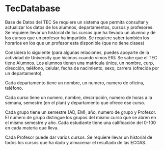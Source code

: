 # TecDatabase
Base de Datos del TEC  Se requiere un sistema que permita consultar y actualizar los datos de los alumnos, departamentos, cursos y  profesores. Se requiere llevar un historial de los cursos que ha llevado un alumno y de los cursos que un profesor ha impartido.  Se requiere saber también los horarios en los que un profesor esta disponible (que no tiene clases)   

Considera lo siguiente (para algunas relaciones, puedes apoyarte de la actividad de University que hicimos cuando vimos ER):  Se sabe que el TEC tiene Alumnos. Los alumnos tienen una matricula única, un nombre, curp, dirección, teléfono, celular, fecha de nacimiento, sexo, carrera (ofrecida por un departamento).  

Cada departamento tiene un nombre, un numero, numero de oficina, teléfono.   

Cada curso tiene un numero, nombre, descripción, numero de horas a la semana, semestre (en el plan) y departamento que ofrece ese curso.   

Cada grupo tiene un semestre (AD, EM), año, numero de grupo y Profesor. El número de grupo distingue los grupos del mismo curso que se abren en el mismo semestre y año.  Cada estudiante tiene una calificación del 0-100 en cada materia que lleva.  

Cada Profesor puede dar varios cursos. Se requiere llevar un historial de todos los cursos que ha dado y almacenar el resultado de las ECOAS.

